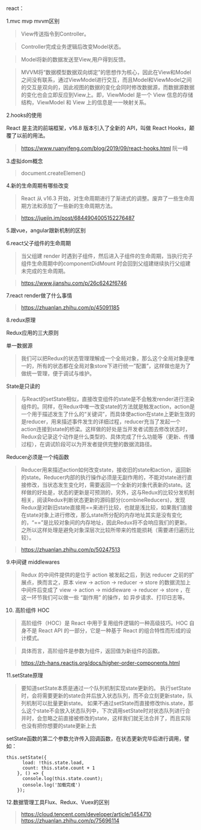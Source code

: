react：

1.mvc  mvp  mvvm区别

>View传送指令到Controller。

>Controller完成业务逻辑后改变Model状态。

>Model将新的数据发送至View,用户得到反馈。

>MVVM将“数据模型数据双向绑定”的思想作为核心，因此在View和Model之间没有联系，通过ViewModel进行交互，而且Model和ViewModel之间的交互是双向的，因此视图的数据的变化会同时修改数据源，而数据源数据的变化也会立即反应到View上。即，ViewModel 是一个 View 信息的存储结构，ViewModel 和 View 上的信息是一一映射关系。

2.hooks的使用

React 是主流的前端框架，v16.8 版本引入了全新的 API，叫做 React Hooks，颠覆了以前的用法。

>https://www.ruanyifeng.com/blog/2019/09/react-hooks.html 阮一峰

3.虚拟dom概念
>document.createElemen()

4.新的生命周期有哪些改变
>React 从 v16.3 开始，对生命周期进行了渐进式的调整。废弃了一些生命周期方法和添加了一些新的生命周期方法。

>https://juejin.im/post/6844904005152276487

5.跟vue，angular跟新机制的区别

6.react父子组件的生命周期
>当父组建 render 时遇到子组件，然后进入子组件的生命周期，当执行完子组件生命周期中的componentDidMount 时会回到父组建继续执行父组建未完成的生命周期。

>https://www.jianshu.com/p/26c6242f6746

7.react render做了什么事情

>https://zhuanlan.zhihu.com/p/45091185

8.redux原理 

Redux应用的三大原则

单一数据源
>我们可以把Redux的状态管理理解成一个全局对象，那么这个全局对象是唯一的，所有的状态都在全局对象store下进行统一”配置”，这样做也是为了做统一管理，便于调试与维护。

State是只读的
>与React的setState相似，直接改变组件的state是不会触发render进行渲染组件的。同样，在Redux中唯一改变state的方法就是触发action，action是一个用于描述发生了什么的“关键词”，而具体使action在state上更新生效的是reducer，用来描述事件发生的详细过程，reducer充当了发起一个action连接到state的桥梁。这样做的好处是当开发者试图去修改状态时，Redux会记录这个动作是什么类型的、具体完成了什么功能等（更新、传播过程），在调试阶段可以为开发者提供完整的数据流路径。

Reducer必须是一个纯函数
>Reducer用来描述action如何改变state，接收旧的state和action，返回新的state。Reducer内部的执行操作必须是无副作用的，不能对state进行直接修改，当状态发生变化时，需要返回一个全新的对象代表新的state。这样做的好处是，状态的更新是可预测的，另外，这与Redux的比较分发机制相关，阅读Redux判断状态更新的源码部分(combineReducers)，发现Redux是对新旧state直接用==来进行比较，也就是浅比较，如果我们直接在state对象上进行修改，那么state所分配的内存地址其实是没有变化的，“==”是比较对象间的内存地址，因此Redux将不会响应我们的更新。之所以这样处理是避免对象深层次比较所带来的性能损耗（需要递归遍历比较）。 

>https://zhuanlan.zhihu.com/p/50247513

9.中间键 middlewares 
>Redux 的中间件提供的是位于 action 被发起之后，到达 reducer 之前的扩展点，换而言之，原本 view -> action -> reducer -> store 的数据流加上中间件后变成了 view -> action -> middleware -> reducer -> store ，在这一环节我们可以做一些 “副作用” 的操作，如 异步请求、打印日志等。


10. 高阶组件  HOC
>高阶组件（HOC）是 React 中用于复用组件逻辑的一种高级技巧。HOC 自身不是 React API 的一部分，它是一种基于 React 的组合特性而形成的设计模式。

>具体而言，高阶组件是参数为组件，返回值为新组件的函数。

>https://zh-hans.reactjs.org/docs/higher-order-components.html

11.setState原理
>要知道setState本质是通过一个队列机制实现state更新的。 执行setState时，会将需要更新的state合并后放入状态队列，而不会立刻更新state，队列机制可以批量更新state。
>如果不通过setState而直接修改this.state，那么这个state不会放入状态队列中，下次调用setState时对状态队列进行合并时，会忽略之前直接被修改的state，这样我们就无法合并了，而且实际也没有把你想要的state更新上去
 

setState函数的第二个参数允许传入回调函数，在状态更新完毕后进行调用，譬如：
```
this.setState({
      load: !this.state.load,
      count: this.state.count + 1
    }, () => {
      console.log(this.state.count);
      console.log('加载完成')
    });
```
   
12.数据管理工具Flux、Redux、Vuex的区别
>https://cloud.tencent.com/developer/article/1454710
>https://zhuanlan.zhihu.com/p/75696114
